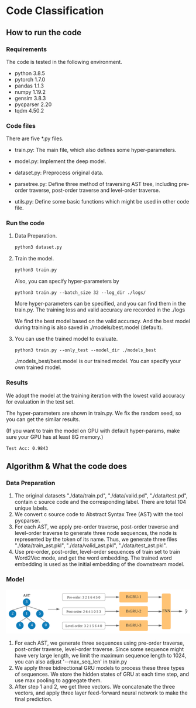# Code Classification

## How to run the code

### Requirements

The code is tested in the following environment.

* python 3.8.5
* pytorch 1.7.0
* pandas 1.1.3
* numpy 1.19.2
* gensim 3.8.3
* pycparser 2.20
* tqdm 4.50.2



### Code files

There are five *.py files.

* train.py: The main file, which also defines some hyper-parameters. 

* model.py: Implement the deep model. 

* dataset.py: Preprocess original data.

* parsetree.py: Define three method of traversing AST tree, including pre-order traverse, post-order traverse and level-order traverse.

* utils.py: Define some basic functions which might be used in other code file.

  

### Run the code

1. Data Preparation.

   ```python
   python3 dataset.py
   ```

2. Train the model.

   ```python
   python3 train.py
   ```

   Also, you can specify hyper-parameters by

   ```
   python3 train.py --batch_size 32 --log_dir ./logs/
   ```

   More hyper-parameters can be specified, and you can find them in the train.py. The training loss and valid accuracy are recorded in the ./logs
   
   We find the best model based on the valid accuracy. And the best model during training is also saved in ./models/best.model (default).
   
3. You can use the trained model to evaluate. 

   ```
   python3 train.py --only_test --model_dir ./models_best
   ```

   ./models_best/best.model is our trained model. You can specify your own trained model.



### Results

We adopt the model at the training iteration with the lowest valid accuracy for evaluation in the test set.

The hyper-parameters are shown in train.py. We fix the random seed, so you can get the similar results. 

(If you want to train the model on GPU with default hyper-params, make sure your GPU has at least 8G memory.)

```
Test Acc: 0.9843
```





## Algorithm & What the code does

### Data Preparation

1. The original datasets "./data/train.pd", "./data/valid.pd", "./data/test.pd", contain c source code and the corresponding label. There are total 104 unique labels.
2. We convert c source code to Abstract Syntax Tree (AST) with the tool pycparser. 
3. For each AST, we apply pre-order traverse, post-order traverse and level-order traverse to generate three node sequences, the node is represented by the token of its name. Thus, we generate three files "./data/train_ast.pkl", "./data/valid_ast.pkl", "./data/test_ast.pkl". 
4. Use pre-order, post-order, level-order sequences of train set to train Word2Vec mode, and get the word embedding. The trained word embedding is used as the initial embedding of the downstream model.



### Model

![](./img/model.png)

1. For each AST, we generate three sequences using pre-order traverse, post-order traverse, level-order traverse. Since some sequence might have very large length,  we limit the maximum sequence length to 1024, you can also adjust '--max_seq_len' in train.py
2. We apply three bidirectional GRU models to process these three types of sequences. We store the hidden states of GRU at each time step, and use max pooling to aggregate them.
3. After step 1 and 2, we get three vectors. We concatenate the three vectors, and apply three layer feed-forward neural network to make the final prediction.



























